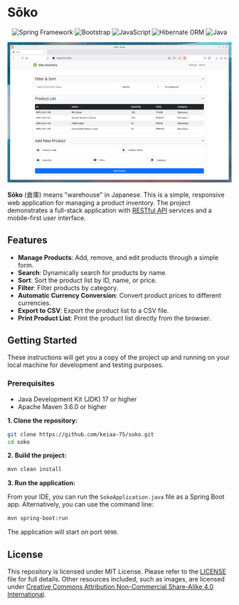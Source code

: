 # Sōko

<p align="center">
    <img alt = "Spring Framework" src="https://img.shields.io/badge/spring-%236DB33F.svg?style=for-the-badge&logo=spring&logoColor=white"/>
    <img alt = "Bootstrap" src="https://img.shields.io/badge/bootstrap-%238511FA.svg?style=for-the-badge&logo=bootstrap&logoColor=white"/>
    <img alt = "JavaScript" src="https://img.shields.io/badge/javascript-%23F7DF1E.svg?style=for-the-badge&logo=javascript&logoColor=%23323330"/>
    <img alt = "Hibernate ORM" src="https://img.shields.io/badge/Hibernate-59666C?style=for-the-badge&logo=Hibernate&logoColor=white"/>
    <img alt = "Java" src="https://img.shields.io/badge/java-%23ED8B00.svg?style=for-the-badge&logo=openjdk&logoColor=white"/>
</p>

![Sōko running on the browser](program-screenshot.png)

**Sōko** (倉庫) means "warehouse" in Japanese. This is a simple, responsive web application for managing a product inventory. The project demonstrates a full-stack application with [RESTful API](endpoints.md) services and a mobile-first user interface.

## Features

- **Manage Products**: Add, remove, and edit products through a simple form.
- **Search**: Dynamically search for products by name.
- **Sort**: Sort the product list by ID, name, or price.
- **Filter**: Filter products by category.
- **Automatic Currency Conversion**: Convert product prices to different currencies.
- **Export to CSV**: Export the product list to a CSV file.
- **Print Product List**: Print the product list directly from the browser.

## Getting Started

These instructions will get you a copy of the project up and running on your local machine for development and testing purposes.

### Prerequisites

- Java Development Kit (JDK) 17 or higher
- Apache Maven 3.6.0 or higher

**1. Clone the repository:**

```sh
git clone https://github.com/keiaa-75/soko.git
cd soko
```

**2. Build the project:**

```sh
mvn clean install
```

**3. Run the application:**

From your IDE, you can run the `SokoApplication.java` file as a Spring Boot app. Alternatively, you can use the command line:

```sh
mvn spring-boot:run
```

The application will start on port `9090`.

## License

This repository is licensed under MIT License. Please refer to the [LICENSE](LICENSE) file for full details. Other resources included, such as images, are licensed under [Creative Commons Attribution Non-Commercial Share-Alike 4.0 International](https://creativecommons.org/licenses/by-nc-sa/4.0/).